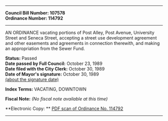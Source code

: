 * * * * *  
  
**Council Bill Number: [](#h0)[](#h2)107578**   
**Ordinance Number: 114792**  
  
* * * * *  
  
AN ORDINANCE vacating portions of Post Alley, Post Avenue, University Street and Seneca Street, accepting a street use development agreement and other easements and agreements in connection therewith, and making an appropriation from the Sewer Fund.  
  
**Status:** Passed   
**Date passed by Full Council:** October 23, 1989   
**Date filed with the City Clerk:** October 30, 1989   
**Date of Mayor's signature:** October 30, 1989   
[(about the signature date)](/~public/approvaldate.htm)   
  
  
  
**Index Terms:** VACATING, DOWNTOWN  
  
**Fiscal Note:** *(No fiscal note available at this time)*  
  
**Electronic Copy: ** [PDF scan of Ordinance No. 114792](/~archives/Ordinances/Ord_114792.pdf)  
  
* * * * *  
